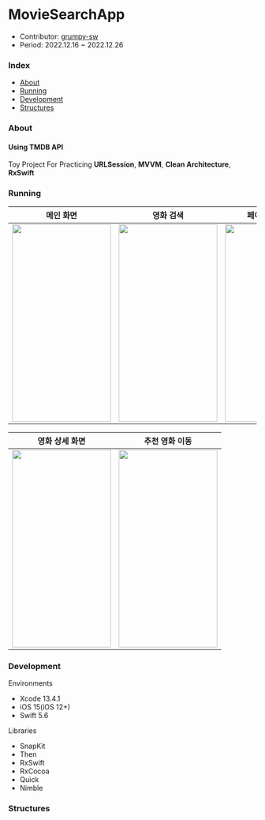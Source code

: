 # MovieSearchApp

- Contributor: [grumpy-sw](https://github.com/grumpy-sw)
- Period: 2022.12.16 ~ 2022.12.26

### Index
- [About](#about)
- [Running](#running)
- [Development](#development)
- [Structures](#structures)

### About
#### Using TMDB API
Toy Project For Practicing **URLSession**, **MVVM**, **Clean Architecture**, **RxSwift**


### Running

|메인 화면|영화 검색|페이지 추가 로드|
|------|---|---|
|<img src="https://user-images.githubusercontent.com/63997044/210161252-df63b764-8d80-482d-a42b-dc89c5b5dfac.gif" width="200" height="400">|<img src="https://user-images.githubusercontent.com/63997044/210161254-cd095705-8ce2-4c0e-b046-cf2d34a949aa.gif" width="200" height="400">|<img src="https://user-images.githubusercontent.com/63997044/210161256-3867f20d-3428-4259-b902-081ce4f5ac31.gif" width="200" height="400">|

|영화 상세 화면|추천 영화 이동|
|------|---|
|<img src="https://user-images.githubusercontent.com/63997044/210161292-0e06c373-545b-4ad3-91ac-808e651e82f1.gif" width="200" height="400">|<img src="https://user-images.githubusercontent.com/63997044/210161294-73c469e6-de9d-406e-8699-6fcaa20262c5.gif" width="200" height="400">|

### Development
Environments
- Xcode 13.4.1
- iOS 15(iOS 12+)
- Swift 5.6

Libraries
- SnapKit
- Then
- RxSwift
- RxCocoa
- Quick
- Nimble

### Structures



